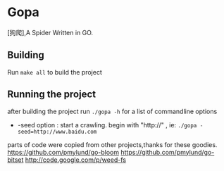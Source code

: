 # Gopa #
[狗爬],A Spider Written in GO.


## Building ##
Run `make all` to build the project

## Running the project ##

after building the project run `./gopa -h` for a list of commandline options

* -seed option : start a crawling. begin with "http://" , ie: `./gopa -seed=http://www.baidu.com`



parts of code were copied from other projects,thanks for these goodies.
https://github.com/pmylund/go-bloom
https://github.com/pmylund/go-bitset
http://code.google.com/p/weed-fs